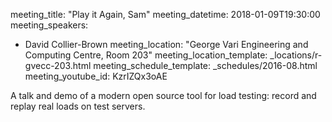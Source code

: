 meeting_title: "Play it Again, Sam"
meeting_datetime: 2018-01-09T19:30:00
meeting_speakers:
- David Collier-Brown
meeting_location: "George Vari Engineering and Computing Centre, Room 203"
meeting_location_template: _locations/r-gvecc-203.html
meeting_schedule_template: _schedules/2016-08.html
meeting_youtube_id: KzrIZQx3oAE

A talk and demo of a modern open source tool for load testing: record and replay real loads on test servers.
